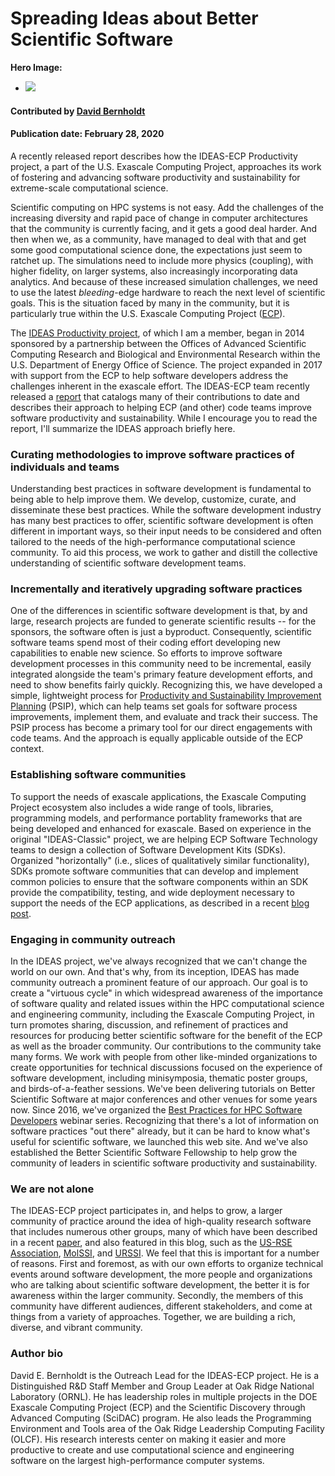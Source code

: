 # Spreading Ideas about Better Scientific Software

**Hero Image:**

 - <img src='https://github.com/betterscientificsoftware/images/blob/master/Blog_0225_Computational.jpg'/>

#### Contributed by [David Bernholdt](https://github.com/bernhold "David Bernholdt GitHub Profile")

#### Publication date: February 28, 2020

A recently released report describes how the IDEAS-ECP Productivity project, a part of the U.S. Exascale Computing Project, approaches its work of fostering and advancing software productivity and sustainability for extreme-scale computational science. 

Scientific computing on HPC systems is not easy.  Add the challenges of the increasing diversity and rapid pace of change in computer architectures that the community is currently facing, and it gets a good deal harder.  And then when we, as a community, have managed to deal with that and get some good computational science done, the expectations just seem to ratchet up.  The simulations need to include more physics (coupling), with higher fidelity, on larger systems, also increasingly incorporating data analytics.  And because of these increased simulation challenges, we need to use the latest *bleeding*-edge hardware to reach the next level of scientific goals. This is the situation faced by many in the community, but it is particularly true within the U.S. Exascale Computing Project ([ECP](https://exascaleproject.org)).

The [IDEAS Productivity project](https://ideas-productivity.org/), of which I am a member, began in 2014 sponsored by a partnership between the Offices of Advanced Scientific Computing Research and Biological and Environmental Research within the U.S. Department of Energy Office of Science.  The project expanded in 2017 with support from the ECP to help software developers address the challenges inherent in the exascale effort.  The IDEAS-ECP team recently released a [report](https://exascaleproject.org/better-scientific-productivity-through-better-scientific-software-the-ideas-report) that catalogs many of their contributions to date and describes their approach to helping ECP (and other) code teams improve software productivity and sustainability.  While I encourage you to read the report, I'll summarize the IDEAS approach briefly here.

### Curating methodologies to improve software practices of individuals and teams

Understanding best practices in software development is fundamental to being able to help improve them.  We develop, customize, curate, and disseminate these best practices.  While the software development industry has many best practices to offer, scientific software development is often different in important ways, so their input needs to be considered and often tailored to the needs of the high-performance computational science community. To aid this process, we work to gather and distill the collective understanding of scientific software development teams. 

### Incrementally and iteratively upgrading software practices

One of the differences in scientific software development is that, by and large, research projects are funded to generate scientific results -- for the sponsors, the software often is just a byproduct.  Consequently, scientific software teams spend most of their coding effort developing new capabilities to enable new science.  So efforts to improve software development processes in this community need to be incremental, easily integrated alongside the team's primary feature development efforts, and need to show benefits fairly quickly.  Recognizing this, we have developed a simple, lightweight process for [Productivity and Sustainability Improvement Planning](https://bssw.io/psip) (PSIP), which can help teams set goals for software process improvements, implement them, and evaluate and track their success.  The PSIP process has become a primary tool for our direct engagements with code teams.  And the approach is equally applicable outside of the ECP context.

### Establishing software communities

To support the needs of exascale applications, the Exascale Computing Project ecosystem also includes a wide range of tools, libraries, programming models, and performance portablity frameworks that are being developed and enhanced for exascale. Based on experience in the original "IDEAS-Classic" project, we are helping ECP Software Technology teams to design a collection of Software Development Kits (SDKs).  Organized "horizontally" (i.e., slices of qualitatively similar functionality), SDKs promote software communities that can develop and implement common policies to ensure that the software components within an SDK provide the compatibility, testing, and wide deployment necessary to support the needs of the ECP applications, as described in a recent [blog post](https://bssw.io/blog_posts/building-community-through-software-policies).

### Engaging in community outreach

In the IDEAS project, we've always recognized that we can't change the world on our own.  And that's why, from its inception, IDEAS has made community outreach a prominent feature of our approach.  Our goal is to create a "virtuous cycle" in which widespread awareness of the importance of software quality and related issues within the HPC computational science and engineering community, including the Exascale Computing Project, in turn promotes sharing, discussion, and refinement of practices and resources for producing better scientific software for the benefit of the ECP as well as the broader community.  Our contributions to the community take many forms.  We work with people from other like-minded organizations to create opportunities for technical discussions focused on the experience of software development, including minisymposia, thematic poster groups, and birds-of-a-feather sessions. We've been delivering tutorials on Better Scientific Software at major conferences and other venues for some years now.  Since 2016, we've organized the [Best Practices for HPC Software Developers](https://bssw.io/items/best-practices-for-hpc-software-developers-webinar-series) webinar series.  Recognizing that there's a lot of information on software practices "out there" already, but it can be hard to know what's useful for scientific software, we launched this web site.  And we've also established the Better Scientific Software Fellowship to help grow the community of leaders in scientific software productivity and sustainability.

### We are not alone

The IDEAS-ECP project participates in, and helps to grow, a larger community of practice around the idea of high-quality research software that includes numerous other groups, many of which have been described in a recent [paper](https://bssw.io/items/exploring-community-organizations-and-their-role-in-emerging-software-ecosystems), and also featured in this blog, such as the [US-RSE Association](https://bssw.io/blog_posts/us-research-software-engineer-us-rse-association), [MolSSI](https://bssw.io/blog_posts/software-sustainability-in-the-molecular-sciences), and [URSSI](https://bssw.io/blog_posts/urssi-conceptualizing-a-us-research-software-sustainability-institute).  We feel that this is important for a number of reasons.  First and foremost, as with our own efforts to organize technical events around software development, the more people and organizations who are talking about scientific software development, the better it is for awareness within the larger community.  Secondly, the members of this community have different audiences, different stakeholders, and come at things from a variety of approaches.  Together, we are building a rich, diverse, and vibrant community.

### Author bio

David E. Bernholdt is the Outreach Lead for the IDEAS-ECP project. He is a Distinguished R&D Staff Member and Group Leader at Oak Ridge National Laboratory (ORNL). He has leadership roles in multiple projects in the DOE Exascale Computing Project (ECP) and the Scientific Discovery through Advanced Computing (SciDAC) program. He also leads the Programming Environment and Tools area of the Oak Ridge Leadership Computing Facility (OLCF). His research interests center on making it easier and more productive to create and use computational science and engineering software on the largest high-performance computer systems.

<!---
Publish: preview
RSS update: 2020-02-28
Categories: Planning, Collaboration
Topics: Software Engineering, Projects and Organizations
Tags: bssw-blog-article
Level: 2
Prerequisites: default
Aggregate: none
--->
